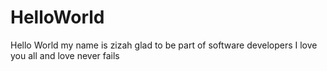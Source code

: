 # HelloWorld
Hello World my name is zizah glad to be part of software developers I love you all and love never fails
